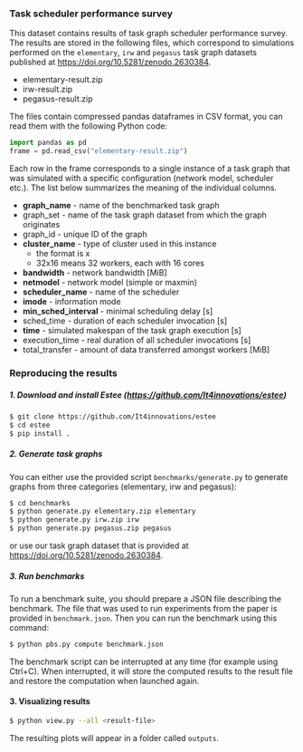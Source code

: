 ### Task scheduler performance survey
This dataset contains results of task graph scheduler performance survey.
The results are stored in the following files, which correspond to simulations performed on 
the `elementary`, `irw` and `pegasus` task graph datasets published at https://doi.org/10.5281/zenodo.2630384.

* elementary-result.zip
* irw-result.zip
* pegasus-result.zip

The files contain compressed pandas dataframes in CSV format, you can read them with the
following Python code:
```python
import pandas as pd
frame = pd.read_csv("elementary-result.zip")
```

Each row in the frame corresponds to a single instance of a task graph that
was simulated with a specific configuration (network model, scheduler etc.).
The list below summarizes the meaning of the individual columns.

* **graph_name** - name of the benchmarked task graph
* graph_set - name of the task graph dataset from which the graph originates
* graph_id - unique ID of the graph
* **cluster_name** - type of cluster used in this instance
  * the format is <number-of-workers>x<number-of-cores>
  * 32x16 means 32 workers, each with 16 cores
* **bandwidth** - network bandwidth [MiB]
* **netmodel** - network model (simple or maxmin)
* **scheduler_name** - name of the scheduler
* **imode** - information mode
* **min_sched_interval** - minimal scheduling delay [s]
* sched_time - duration of each scheduler invocation [s]
* **time** - simulated makespan of the task graph execution [s]
* execution_time - real duration of all scheduler invocations [s]
* total_transfer - amount of data transferred amongst workers [MiB]


### Reproducing the results
##### 1. Download and install Estee (https://github.com/It4innovations/estee)
```bash
$ git clone https://github.com/It4innovations/estee
$ cd estee
$ pip install .
```
##### 2. Generate task graphs
You can either use the provided script `benchmarks/generate.py` to generate graphs
from three categories (elementary, irw and pegasus):
```bash
$ cd benchmarks
$ python generate.py elementary.zip elementary
$ python generate.py irw.zip irw
$ python generate.py pegasus.zip pegasus
```
or use our task graph dataset that is provided at https://doi.org/10.5281/zenodo.2630384.

##### 3. Run benchmarks
To run a benchmark suite, you should prepare a JSON file describing the benchmark.
The file that was used to run experiments from the paper is provided in
`benchmark.json`. Then you can run the benchmark using this command:
```bash
$ python pbs.py compute benchmark.json
```

The benchmark script can be interrupted at any time (for example using Ctrl+C).
When interrupted, it will store the computed results to the result file and restore
the computation when launched again.

#### 3. Visualizing results
```bash
$ python view.py --all <result-file>
```
The resulting plots will appear in a folder called `outputs`.
